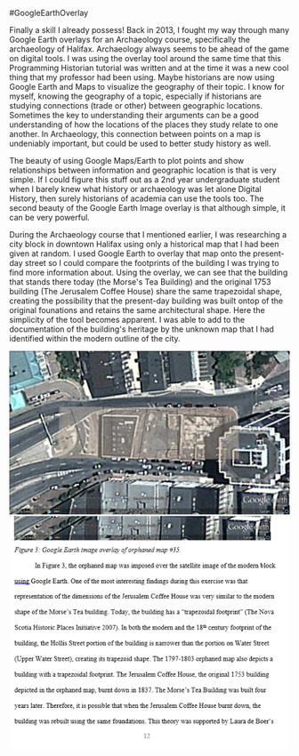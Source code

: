 #GoogleEarthOverlay

Finally a skill I already possess! Back in 2013, I fought my way through many Google Earth overlays for an Archaeology course, specifically the archaeology of Halifax. Archaeology always seems to be ahead of the game on digital tools. I was using the overlay tool around the same time that this Programming Historian tutorial was written and at the time it was a new cool thing that my professor had been using. Maybe historians are now using Google Earth and Maps to visualize the geography of their topic. I know for myself, knowing the geography of a topic, especially if historians are studying connections (trade or other) between geographic locations. Sometimes the key to understanding their arguments can be a good understanding of how the locations of the places they study relate to one another. In Archaeology, this connection between points on a map is undeniably important, but could be used to better study history as well.

The beauty of using Google Maps/Earth to plot points and show relationships between information and geographic location is that is very simple. If I could figure this stuff out as a 2nd year undergraduate student when I barely knew what history or archaeology was let alone Digital History, then surely historians of academia can use the tools too. The second beauty of the Google Earth Image overlay is that although simple, it can be very powerful.

During the Archaeology course that I mentioned earlier, I was researching a city block in downtown Halifax using only a historical map that I had been given at random. I used Google Earth to overlay that map onto the present-day street so I could compare the footprints of the building I was trying to find more information about. Using the overlay, we can see that the building that stands there today (the Morse's Tea Building) and the original 1753 building (The Jerusalem Coffee House) share the same trapezoidal shape, creating the possibility that the present-day building was built ontop of the original founations and retains the same architectural shape. Here the simplicity of the tool becomes apparent. I was able to add to the documentation of the building's heritage by the unknown map that I had identified within the modern outline of the city.

![overlay](googleearthoverlay.tif)
![paper](imagefrompaper.tif)
